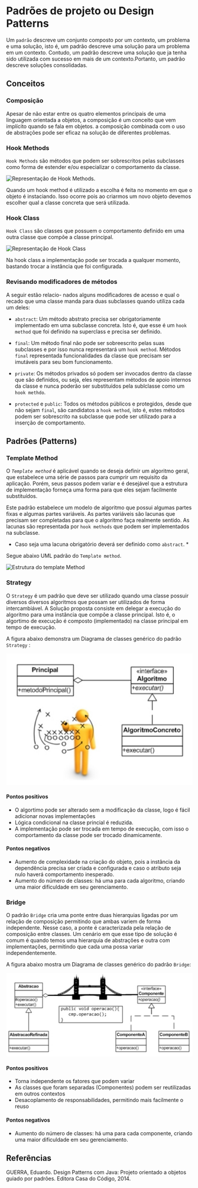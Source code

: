 # Padrões de projeto ou Design Patterns

Um `padrão` descreve um conjunto composto por um contexto, um problema e uma solução, isto é, um padrão descreve uma solução para um problema em um contexto. Contudo, um padrão descreve uma solução que ja tenha sido utilizada com sucesso em mais de um contexto.Portanto, um padrão descreve soluções consolidadas.
## Conceitos
### Composição
Apesar de não estar entre os quatro elementos principais de uma linguagem orientada a objetos, a composição é um conceito que vem implícito quando se fala em objetos. a composição combinada com o uso de abstrações pode ser eficaz na solução de diferentes
problemas.

### Hook Methods

`Hook Methods` são métodos que podem ser sobrescritos pelas subclasses como forma de estender e/ou especializar o comportamento da classe.

![Representação de Hook Methods](hookMethods.png).

Quando um hook method é utilizado a escolha é feita no momento em que o objeto é instaciando. Isso ocorre pois ao criarmos um novo objeto devemos escolher qual a classe concreta que será utilizada.
### Hook Class

`Hook Class` são classes que possuem o comportamento definido em uma outra classe que compõe a classe principal.

![Representação de Hook Class](HookClass.png)

Na hook class a implementação pode ser trocada a qualquer momento, bastando trocar a instância que foi configurada.

### Revisando modificadores de métodos
A seguir estão relacio-
nados alguns modificadores de acesso e qual o recado que uma classe manda para
duas subclasses quando utiliza cada um deles:

* `abstract`: Um método abstrato precisa ser obrigatoriamente implementado em uma subclasse concreta. Isto é, que esse é um `hook method` que foi definido na superclass e precisa ser definido.

* `final`: Um método final não pode ser sobreescrito pelas suas subclasses e por isso nunca representará um `hook method`. Métodos `final` representada funcionalidades da classe que precisam ser imutáveis para seu bom funcionamento.

* `private`: Os métodos privados só podem ser invocados dentro da classe que são definidos, ou seja, eles representam métodos de apoio internos da classe e nunca poderão ser substituídos pela sublclasse como um `hook methdo`.

* `protected` e `public`: Todos os métodos públicos e protegidos, desde que não sejam `final`, são candidatos a `hook method`, isto é, estes métodos podem ser sobrescrito na subclasse que pode ser utilizado para a inserção de comportamento.

## Padrões (Patterns)

### Template Method
 O *`Template method`* é aplicável quando se deseja definir um algoritmo geral, que estabelece uma série de passos para cumprir um requisito da aplicação. Porém, seus passos podem variar e é desejável que a estrutura de implementação forneça uma forma para que eles sejam facilmente substituídos.

 Este padrão estabelece um modelo de algoritmo que possui algumas partes fixas e algumas partes variáveis. As partes variáveis são lacunas que precisam ser completadas para que o algoritmo faça realmente sentido. As lacunas são representada por `hook methods` que podem ser implementados na subclasse.

 * Caso seja uma lacuna obrigatório deverá ser definido como `abstract`. * 

 Segue abaixo UML padrão do `Template method`.

 ![Estrutura do template Method](TemplateMethod.png)

### Strategy

 O `Strategy` é um padrão que deve ser utilizado quando uma classe possuir diversos diversos algoritmos que possam ser utilizados de forma intercambiável. A Solução proposta consiste em delegar a execução do algoritmo para uma instância que compõe a classe principal. Isto é, o algortimo de execução é composto (implementado) na classe principal em tempo de execução.

 A figura abaixo demonstra um Diagrama de classes genérico do padrão `Strategy` :

![UML Strategy Genérico](images/StrategyGenerico.jpg)

#### Pontos positivos
* O algortimo pode ser alterado sem a modificação da classe, logo é fácil adicionar novas implementações
* Lógica condicional na classe princial é reduzida.
* A implementação pode ser trocada em tempo de execução, com isso o comportamento da classe pode ser trocado dinamicamente.

#### Pontos negativos
* Aumento de complexidade na criação do objeto, pois a instância da dependência precisa ser criada e configurada e caso o atributo seja nulo haverá comportamento inesperado.
* Aumento do número de classes: há uma para cada algoritmo, criando uma maior dificuldade em seu gerenciamento.



### Bridge

O padrão `Bridge` cria uma ponte entre duas hierarquias ligadas por um relação de composição permitindo que ambas variem de forma independente. Nesse caso, a ponte é caracterizada pela relação de composição entre classes.
Um cenário em que esse tipo de solução é comum é quando temos uma hierarquia de abstrações e outra com implementações, permitindo que cada uma possa variar independentemente.

A figura abaixo mostra um Diagrama de classes genérico do padrão `Bridge`:

![Diagrama de classes Bridge Genérico](images/BridgeGenerico.jpg)

#### Pontos positivos
* Torna independente os fatores que podem variar
* As classes que foram separadas (Componentes) podem ser reutilizadas em outros contextos
* Desacoplamento de responsabilidades, permitindo mais facilmente o reuso


#### Pontos negativos
* Aumento do número de classes: há uma para cada componente, criando uma maior dificuldade em seu gerenciamento.


## Referências

GUERRA, Eduardo. Design Patterns com Java: Projeto orientado a objetos guiado por padrões. Editora Casa do Código,
2014.